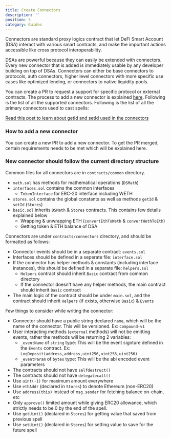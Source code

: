 ```yaml
---
title: Create Connectors
description: ''
position: 5
category: Guides
---
```


Connectors are standard proxy logics contract that let DeFi Smart Account (DSA) interact with various smart contracts, and make the important actions accessible like cross protocol interoperability.

DSAs are powerful because they can easily be extended with connectors. Every new connector that is added is immediately usable by any developer building on top of DSAs. Connectors can either be base connectors to protocols, auth connectors, higher level connectors with more specific use cases like optimized lending, or connectors to native liquidity pools.

You can create a PR to request a support for specific protocol or external contracts. The process to add a new connector is explained [here](/guides/create-connectors#how-to-add-a-new-connector). Following is the list of all the supported connectors. Following is the list of all the primary connectors used to cast spells:

[Read this post to learn about getId and setId used in the connectors](https://discuss.instadapp.io/t/how-to-use-getid-setid/104)

### How to add a new connector

You can create a new PR to add a new connector. To get the PR merged, certain requirements needs to be met which will be explained here.

### New connector should follow the current directory structure

Common files for all connectors are in `contracts/common` directory.

* `math.sol` has methods for mathematical operations (`DSMath`)
* `interfaces.sol` contains the common interfaces
  * `TokenInterface` for ERC-20 interface including WETH
* `stores.sol` contains the global constants as well as methods `getId` & `setId` (`Stores`)
* `basic.sol` inherits `DSMath` & `Stores` contracts. This contains few details explained below
  * Wrapping & unwrapping ETH (`convertEthToWeth` & `convertWethToEth`)
  * Getting token & ETH balance of DSA

Connectors are under `contracts/connectors` directory, and should be formatted as follows:

* Connector events should be in a separate contract: `events.sol`
* Interfaces should be defined in a seperate file: `interface.sol`
* If the connector has helper methods & constants (including interface instances), this should be defined in a separate file: `helpers.sol`
  * `Helpers` contract should inherit `Basic` contract from common directory
  * If the connector doesn't have any helper methods, the main contract should inherit `Basic` contract
* The main logic of the contract should be under `main.sol`, and the contract should inherit `Helpers` (if exists, otherwise `Basic`) & `Events`

Few things to consider while writing the connector:

* Connector should have a public string declared `name`, which will be the name of the connector. This will be versioned. Ex: `Compound-v1`
* User interacting methods (`external` methods) will not be emitting events, rather the methods will be returning 2 variables:
  * `_eventName` of `string` type: This will be the event signture defined in the `Events` contract. Ex: `LogDeposit(address,address,uint256,uint256,uint256)`
  * `_eventParam` of `bytes` type: This will be the abi encoded event parameters
* The contracts should not have `selfdestruct()`
* The contracts should not have `delegatecall()`
* Use `uint(-1)` for maximum amount everywhere
* Use `ethAddr` (declared in `Stores`) to denote Ethereum (non-ERC20)
* Use `address(this)` instead of `msg.sender` for fetching balance on-chain, etc
* Only `approve()` limited amount while giving ERC20 allowance, which strictly needs to be 0 by the end of the spell.
* Use `getUint()` (declared in `Stores`) for getting value that saved from previous spell
* Use `setUint()` (declared in `Stores`) for setting value to save for the future spell
